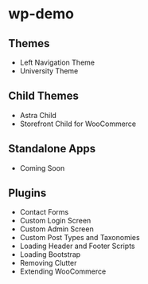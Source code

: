 # wp-demo

## Themes
* Left Navigation Theme
* University Theme

## Child Themes
* Astra Child
* Storefront Child for WooCommerce

## Standalone Apps
* Coming Soon

## Plugins
* Contact Forms
* Custom Login Screen
* Custom Admin Screen
* Custom Post Types and Taxonomies
* Loading Header and Footer Scripts
* Loading Bootstrap
* Removing Clutter
* Extending WooCommerce
